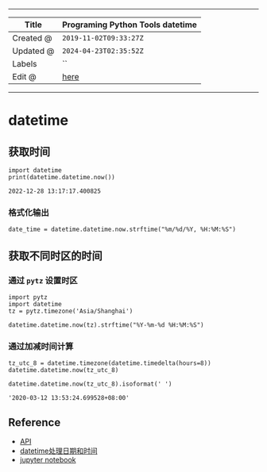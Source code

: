 -----

| Title     | Programing Python Tools datetime                     |
| --------- | ---------------------------------------------------- |
| Created @ | `2019-11-02T09:33:27Z`                               |
| Updated @ | `2024-04-23T02:35:52Z`                               |
| Labels    | \`\`                                                 |
| Edit @    | [here](https://github.com/junxnone/xwiki/issues/212) |

-----

# datetime

## 获取时间

    import datetime
    print(datetime.datetime.now())

    2022-12-28 13:17:17.400825

### 格式化输出

    date_time = datetime.datetime.now.strftime("%m/%d/%Y, %H:%M:%S")

## 获取不同时区的时间

### 通过 `pytz` 设置时区

    import pytz
    import datetime
    tz = pytz.timezone('Asia/Shanghai')
    
    datetime.datetime.now(tz).strftime("%Y-%m-%d %H:%M:%S")

### 通过加减时间计算

    tz_utc_8 = datetime.timezone(datetime.timedelta(hours=8))
    datetime.datetime.now(tz_utc_8)

    datetime.datetime.now(tz_utc_8).isoformat(' ')

    '2020-03-12 13:53:24.699528+08:00'

## Reference

  - [API](https://docs.python.org/3/library/datetime.html#module-datetime)
  - [datetime处理日期和时间](https://www.cnblogs.com/qisq/p/7614398.html)
  - [jupyter
    notebook](https://github.com/junxnone/examples/blob/master/python/python_datetime.ipynb)
